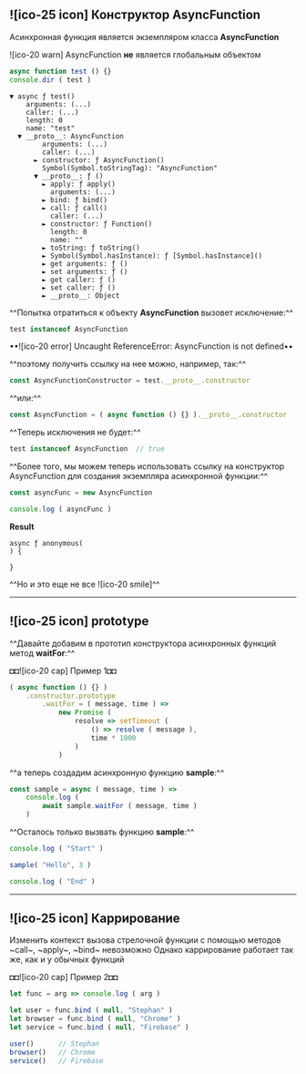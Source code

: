 ## ![ico-25 icon] Конструктор AsyncFunction

Асинхронная функция является экземпляром класса **AsyncFunction**

![ico-20 warn] AsyncFunction **не** является глобальным объектом

~~~js
async function test () {}
console.dir ( test )
~~~

~~~~console
▼ async ƒ test()
    arguments: (...)
    caller: (...)
    length: 0
    name: "test"
  ▼ __proto__: AsyncFunction
        arguments: (...)
        caller: (...)
      ► constructor: ƒ AsyncFunction()
        Symbol(Symbol.toStringTag): "AsyncFunction"
      ▼ __proto__: ƒ ()
        ► apply: ƒ apply()
          arguments: (...)
        ► bind: ƒ bind()
        ► call: ƒ call()
          caller: (...)
        ► constructor: ƒ Function()
          length: 0
          name: ""
        ► toString: ƒ toString()
        ► Symbol(Symbol.hasInstance): ƒ [Symbol.hasInstance]()
        ► get arguments: ƒ ()
        ► set arguments: ƒ ()
        ► get caller: ƒ ()
        ► set caller: ƒ ()
        ► __proto__: Object
~~~~

^^Попытка отратиться к объекту **AsyncFunction** вызовет исключение:^^

~~~js
test instanceof AsyncFunction
~~~

••![ico-20 error] Uncaught ReferenceError: AsyncFunction is not defined••

^^поэтому получить ссылку на нее можно, например, так:^^

~~~js
const AsyncFunctionConstructor = test.__proto__.constructor
~~~

^^или:^^

~~~js
const AsyncFunction = ( async function () {} ).__proto__.constructor
~~~

^^Теперь исключения не будет:^^

~~~js
test instanceof AsyncFunction  // true
~~~

^^Более того, мы можем теперь использовать ссылку на конструктор AsyncFunction для создания экземпляра асинхронной функции:^^

~~~js
const asyncFunc = new AsyncFunction

console.log ( asyncFunc )
~~~

**Result**

~~~console
async ƒ anonymous(
) {

}
~~~

^^Но и это еще не все ![ico-20 smile]^^

__________________________________

## ![ico-25 icon] prototype

^^Давайте добавим в прототип конструктора асинхронных функций метод **waitFor**:^^

◘◘![ico-20 cap] Пример 1◘◘

~~~js
( async function () {} )
    .constructor.prototype
        .waitFor = ( message, time ) =>
            new Promise (
                resolve => setTimeout (
                    () => resolve ( message ),
                    time * 1000
                )
            )
~~~

^^а теперь создадим асинхронную функцию **sample**:^^

~~~js
const sample = async ( message, time ) =>
    console.log (
        await sample.waitFor ( message, time )
    )
~~~

^^Осталось только вызвать функцию **sample**:^^

~~~js
console.log ( "Start" )

sample( "Hello", 3 )

console.log ( "End" )
~~~

__________________________________

## ![ico-25 icon] Каррирование

Изменить контекст вызова стрелочной функции с помощью методов ~call~, ~apply~, ~bind~ невозможно
Однако каррирование работает так же, как и у обычных функций

◘◘![ico-20 cap] Пример 2◘◘

~~~js
let func = arg => console.log ( arg )

let user = func.bind ( null, "Stephan" )
let browser = func.bind ( null, "Chrome" )
let service = func.bind ( null, "Firebase" )

user()      // Stephan
browser()   // Chrome
service()   // Firebase
~~~

